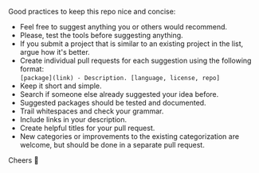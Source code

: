 Good practices to keep this repo nice and concise:

- Feel free to suggest anything you or others would recommend.
- Please, test the tools before suggesting anything.
- If you submit a project that is similar to an existing project in the list,
  argue how it's better.
- Create individual pull requests for each suggestion using the following format:<br>
  `[package](link) - Description. [language, license, repo]`
- Keep it short and simple.
- Search if someone else already suggested your idea before.
- Suggested packages should be tested and documented.
- Trail whitespaces and check your grammar.
- Include links in your description.
- Create helpful titles for your pull request.
- New categories or improvements to the existing categorization are welcome,
  but should be done in a separate pull request.

Cheers 🌊